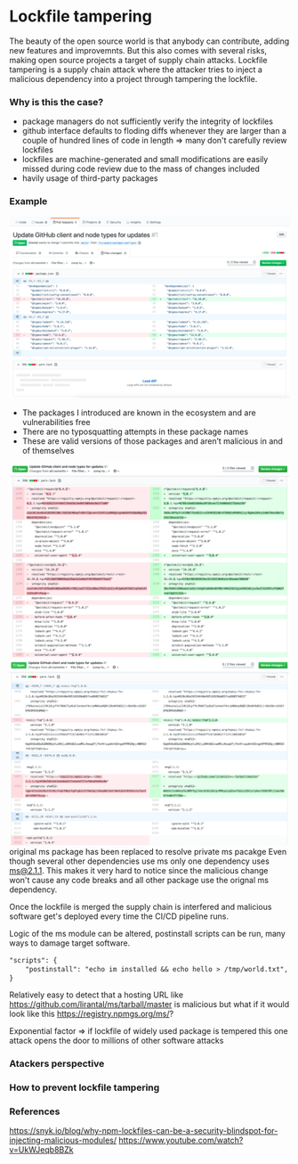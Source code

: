 # Lockfile tampering

The beauty of the open source world is that anybody can contribute, adding new features and improvemnts. But this also comes with several risks, making open source projects a target of supply chain attacks. Lockfile tampering is a supply chain attack where the attacker tries to inject a malicious dependency into a project through tampering the lockfile.


### Why is this the case?
- package managers do not sufficiently verify the integrity of lockfiles
- github interface defaults to floding diffs whenever they are larger than a couple of hundred lines of code in length => many don't carefully review lockfiles
- lockfiles are machine-generated and small modifications are easily missed during code review due to the mass of changes included
- havily usage of third-party packages

### Example

![example package json](lockfile-tampering-package-json-1.png)

- The packages I introduced are known in the ecosystem and are vulnerabilities free
- There are no typosquatting attempts in these package names
- These are valid versions of those packages and aren’t malicious in and of themselves 

![example yarn.lock](lockfile-tampering-yarn-lock-2.png)
![example yarn.lock](lockfile-tampering-yarn-lock-1.png)
original ms package has been replaced to resolve private ms pacakge
Even though several other dependencies use ms only one dependency uses ms@2.1.1. This makes it very hard to notice since the malicious change won't cause any code breaks and all other package use the orignal ms dependency.

Once the lockfile is merged the supply chain is interfered and malicious software get's deployed every time the CI/CD pipeline runs.

Logic of the ms module can be altered, postinstall scripts can be run, many ways to damage target software.
````
"scripts": {
    "postinstall": "echo im installed && echo hello > /tmp/world.txt",
}
````
Relatively easy to detect that a hosting URL like  https://github.com/lirantal/ms/tarball/master is malicious but what if it would look like this https://registry.npmgs.org/ms/?

Exponential factor => if lockfile of widely used package is tempered this one attack opens the door to millions of other software attacks

### Atackers perspective

### How to prevent lockfile tampering


### References
https://snyk.io/blog/why-npm-lockfiles-can-be-a-security-blindspot-for-injecting-malicious-modules/
https://www.youtube.com/watch?v=UkWJeqb8BZk
